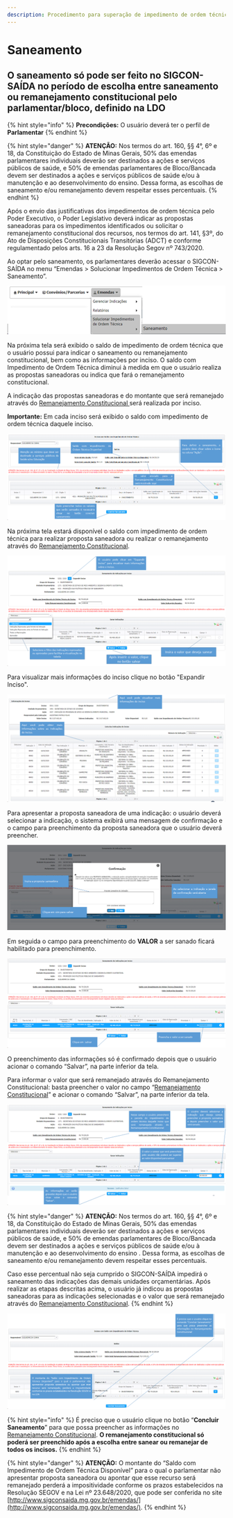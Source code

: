 ```yaml
---
description: Procedimento para superação de impedimento de ordem técnica.
---
```


# Saneamento

## O saneamento só pode ser feito no SIGCON-SAÍDA no período de escolha entre saneamento ou remanejamento constitucional pelo parlamentar/bloco, definido na LDO

{% hint style="info" %}
**Precondições:** O usuário deverá ter o perfil de **Parlamentar**
{% endhint %}

{% hint style="danger" %}
**ATENÇÃO:** Nos termos do art. 160, §§ 4°, 6º e 18, da Constituição do Estado de Minas Gerais, 50% das emendas parlamentares individuais deverão ser destinados a ações e serviços públicos de saúde, e 50% de emendas parlamentares de Bloco/Bancada devem ser destinados a ações e serviços públicos de saúde e/ou à manutenção e ao desenvolvimento do ensino. Dessa forma, as escolhas de saneamento e/ou remanejamento devem respeitar esses percentuais.
{% endhint %}

Após o envio das justificativas dos impedimentos de ordem técnica pelo Poder Executivo, o Poder Legislativo deverá indicar as propostas saneadoras para os impedimentos identificados ou solicitar o remanejamento constitucional dos recursos, nos termos do art. 141, §3º, do Ato de Disposições Constitucionais Transitórias (ADCT) e conforme regulamentado pelos arts. 16 a 23 da Resolução Segov nº 743/2020.&#x20;

Ao optar pelo saneamento, os parlamentares deverão acessar o SIGCON-SAÍDA no menu “Emendas > Solucionar Impedimentos de Ordem Técnica > Saneamento”.

![](<../../.gitbook/assets/image (267) (1).png>)

Na próxima tela será exibido o saldo de impedimento de ordem técnica que o usuário possui para indicar o saneamento ou remanejamento constitucional, bem como as informações por inciso.  O saldo com Impedimento de Ordem Técnica diminui à medida em que o usuário realiza as propostas saneadoras ou indica que fará o remanejamento constitucional.

A indicação das propostas saneadoras e do montante que será remanejado através do [Remanejamento Constitucional ](remanejamento-constitucional.md)será realizada por inciso.&#x20;

**Importante:** Em cada inciso será exibido o saldo com impedimento de ordem técnica daquele inciso.

![](<../../.gitbook/assets/image (300) (1).png>)

Na próxima tela estará disponível o saldo com impedimento de ordem técnica para realizar proposta saneadora ou realizar o remanejamento através do  [Remanejamento Constitucional](remanejamento-constitucional.md).

![](<../../.gitbook/assets/image (299) (1).png>)

Para visualizar mais informações do inciso clique no botão "Expandir Inciso".

![](<../../.gitbook/assets/image (280) (1).png>)

Para apresentar a proposta saneadora de uma indicação: o usuário deverá selecionar a indicação, o sistema exibirá uma mensagem de confirmação e o campo para preenchimento da proposta saneadora que o usuário deverá preencher.

![](<../../.gitbook/assets/image (288) (1).png>)

Em seguida o campo para preenchimento do **VALOR** a ser sanado ficará habilitado para preenchimento.

![](<../../.gitbook/assets/image (297) (1).png>)

&#x20;O preenchimento das informações só é confirmado depois que o usuário acionar o comando “Salvar”, na parte inferior da tela.&#x20;

Para informar o valor que será remanejado através do Remanejamento Constitucional: basta preencher o valor no campo “[Remanejamento Constitucional](remanejamento-constitucional.md)” e acionar o comando “Salvar”, na parte inferior da tela.

![](<../../.gitbook/assets/image (293) (1).png>)

{% hint style="danger" %}
**ATENÇÃO:** Nos termos do art. 160, §§ 4°, 6º e 18, da Constituição do Estado de Minas Gerais, 50% das emendas parlamentares individuais deverão ser destinados a ações e serviços públicos de saúde, e 50% de emendas parlamentares de Bloco/Bancada devem ser destinados a ações e serviços públicos de saúde e/ou à manutenção e ao desenvolvimento do ensino . Dessa forma, as escolhas de saneamento e/ou remanejamento devem respeitar esses percentuais.

&#x20;Caso esse percentual não seja cumprido o SIGCON-SAÍDA impedirá o saneamento das indicações das demais unidades orçamentárias. Após realizar as etapas descritas acima, o usuário já indicou as propostas saneadoras para as indicações selecionadas e o valor que será remanejado através do  [Remanejamento Constitucional](remanejamento-constitucional.md).&#x20;
{% endhint %}

![](<../../.gitbook/assets/image (294) (1).png>)

{% hint style="info" %}
É preciso que o usuário clique no botão “**Concluir Saneamento**” para que possa preencher as informações  no [Remanejamento Constitucional](remanejamento-constitucional.md). **O remanejamento constitucional só poderá ser preenchido após a escolha entre sanear ou remanejar de todos os incisos.**
{% endhint %}

{% hint style="danger" %}
**ATENÇÃO:** O montante do “Saldo com Impedimento de Ordem Técnica Disponível” para o qual o parlamentar não apresentar proposta saneadora ou apontar que esse recurso será remanejado perderá a impositividade conforme os prazos estabelecidos na Resolução SEGOV e na Lei nº  23.648/2020, que pode ser  conferida no site [http://www.sigconsaida.mg.gov.br/emendas/](http://www.sigconsaida.mg.gov.br/emendas/).
{% endhint %}
